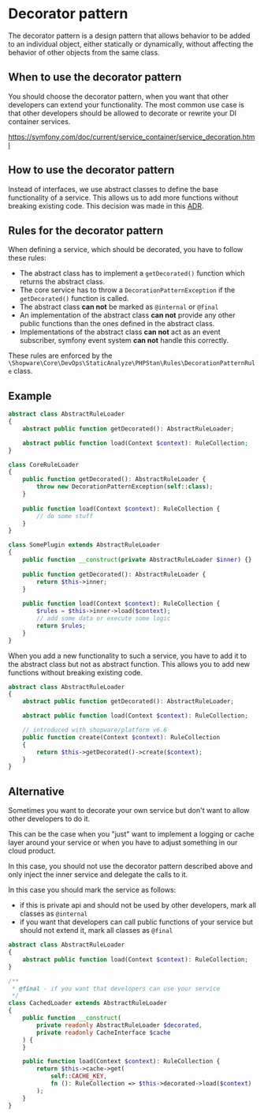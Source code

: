 # Decorator pattern

The decorator pattern is a design pattern that allows behavior to be added to an individual object, either statically or dynamically, without affecting the behavior of other objects from the same class. 

## When to use the decorator pattern

You should choose the decorator pattern, when you want that other developers can extend your functionality. The most common use case is that other developers should be allowed to decorate or rewrite your DI container services.

https://symfony.com/doc/current/service_container/service_decoration.html

## How to use the decorator pattern

Instead of interfaces, we use abstract classes to define the base functionality of a service. This allows us to add more functions without breaking existing code. This decision was made in this [ADR](https://github.com/shopware/platform/71ef1dffc97a131069cd4649f71ba35d04771e24/trunk/adr/2020-11-25-decoration-pattern.md).

## Rules for the decorator pattern

When defining a service, which should be decorated, you have to follow these rules: 
- The abstract class has to implement a `getDecorated()` function which returns the abstract class.
- The core service has to throw a `DecorationPatternException` if the `getDecorated()` function is called.
- The abstract class **can not** be marked as `@internal` or `@final`
- An implementation of the abstract class **can not** provide any other public functions than the ones defined in the abstract class.
- Implementations of the abstract class **can not** act as an event subscriber, symfony event system **can not** handle this correctly.

These rules are enforced by the `\Shopware\Core\DevOps\StaticAnalyze\PHPStan\Rules\DecorationPatternRule` class.

## Example
```php
abstract class AbstractRuleLoader
{
    abstract public function getDecorated(): AbstractRuleLoader;

    abstract public function load(Context $context): RuleCollection;
}

class CoreRuleLoader
{
    public function getDecorated(): AbstractRuleLoader {
        throw new DecorationPatternException(self::class);
    }
    
    public function load(Context $context): RuleCollection {
        // do some stuff 
    }
}

class SomePlugin extends AbstractRuleLoader
{
    public function __construct(private AbstractRuleLoader $inner) {}
    
    public function getDecorated(): AbstractRuleLoader {
        return $this->inner;
    }
    
    public function load(Context $context): RuleCollection {
        $rules = $this->inner->load($context);
        // add some data or execute some logic
        return $rules;
    }
}
```

When you add a new functionality to such a service, you have to add it to the abstract class but not as abstract function. This allows you to add new functions without breaking existing code.

```php
abstract class AbstractRuleLoader
{
    abstract public function getDecorated(): AbstractRuleLoader;

    abstract public function load(Context $context): RuleCollection;

    // introduced with shopware/platform v6.6
    public function create(Context $context): RuleCollection 
    {
        return $this->getDecorated()->create($context);
    }
}
```

## Alternative

Sometimes you want to decorate your own service but don't want to allow other developers to do it.

This can be the case when you "just" want to implement a logging or cache layer around your service or when you have to adjust something in our cloud product.

In this case, you should not use the decorator pattern described above and only inject the inner service and delegate the calls to it.

In this case you should mark the service as follows:
- if this is private api and should not be used by other developers, mark all classes as `@internal`
- if you want that developers can call public functions of your service but should not extend it, mark all classes as `@final`

```php
abstract class AbstractRuleLoader
{
    abstract public function load(Context $context): RuleCollection;
}

/**
 * @final - if you want that developers can use your service
 */
class CachedLoader extends AbstractRuleLoader
{
    public function __construct(
        private readonly AbstractRuleLoader $decorated,
        private readonly CacheInterface $cache
    ) {
    }

    public function load(Context $context): RuleCollection {
        return $this->cache->get(
            self::CACHE_KEY, 
            fn (): RuleCollection => $this->decorated->load($context)
        );
    }
}
```
